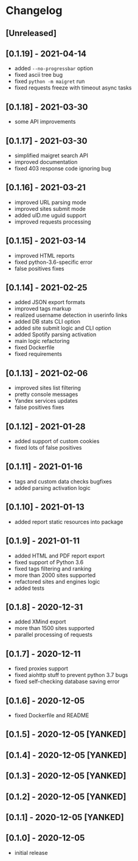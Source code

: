 # Changelog

## [Unreleased]

## [0.1.19] - 2021-04-14
* added `--no-progressbar` option
* fixed ascii tree bug
* fixed `python -m maigret` run
* fixed requests freeze with timeout async tasks

## [0.1.18] - 2021-03-30
* some API improvements

## [0.1.17] - 2021-03-30
* simplified maigret search API
* improved documentation
* fixed 403 response code ignoring bug

## [0.1.16] - 2021-03-21
* improved URL parsing mode
* improved sites submit mode
* added uID.me uguid support
* improved requests processing

## [0.1.15] - 2021-03-14
* improved HTML reports
* fixed python-3.6-specific error
* false positives fixes

## [0.1.14] - 2021-02-25
* added JSON export formats
* improved tags markup
* realized username detection in userinfo links
* added DB stats CLI option
* added site submit logic and CLI option
* added Spotify parsing activation
* main logic refactoring
* fixed Dockerfile
* fixed requirements

## [0.1.13] - 2021-02-06
* improved sites list filtering
* pretty console messages
* Yandex services updates
* false positives fixes

## [0.1.12] - 2021-01-28
* added support of custom cookies
* fixed lots of false positives

## [0.1.11] - 2021-01-16
* tags and custom data checks bugfixes
* added parsing activation logic

## [0.1.10] - 2021-01-13
* added report static resources into package

## [0.1.9] - 2021-01-11
* added HTML and PDF report export
* fixed support of Python 3.6
* fixed tags filtering and ranking
* more than 2000 sites supported
* refactored sites and engines logic
* added tests

## [0.1.8] - 2020-12-31
* added XMind export
* more than 1500 sites supported
* parallel processing of requests

## [0.1.7] - 2020-12-11
* fixed proxies support
* fixed aiohttp stuff to prevent python 3.7 bugs
* fixed self-checking database saving error

## [0.1.6] - 2020-12-05
* fixed Dockerfile and README

## [0.1.5] - 2020-12-05 [YANKED]

## [0.1.4] - 2020-12-05 [YANKED]

## [0.1.3] - 2020-12-05 [YANKED]

## [0.1.2] - 2020-12-05 [YANKED]

## [0.1.1] - 2020-12-05 [YANKED]

## [0.1.0] - 2020-12-05
* initial release